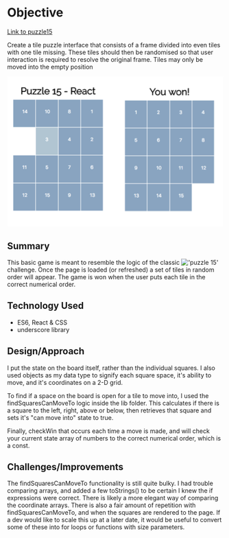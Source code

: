 # Objective

[Link to puzzle15](https://pshoe.github.io/puzzle15_code_test/)

Create a tile puzzle interface that consists of a frame divided into even tiles with one tile missing. These tiles should then be randomised so that user interaction is required to resolve the original frame. Tiles may only be moved into the empty position

![](https://github.com/PShoe/puzzle15_code_test/blob/master/reactpuzzle.png)

## Summary

This basic game is meant to resemble the logic of the classic  !['puzzle 15'](https://en.wikipedia.org/wiki/15_puzzle) challenge. Once the page is loaded (or refreshed) a set of tiles in random order will appear. The game is won when the user puts each tile in the correct numerical order.

## Technology Used

* ES6, React & CSS
* underscore library

## Design/Approach

I put the state on the board itself, rather than the individual squares. I also used objects as my data type to signify each square space, it's ability to move, and it's coordinates on a 2-D grid.

To find if a space on the board is open for a tile to move into, I used the findSquaresCanMoveTo logic inside the lib folder. This calculates if there is a square to the left, right, above or below, then retrieves that square and sets it's "can move into" state to true.

Finally, checkWin that occurs each time a move is made, and will check your current state array of numbers to the correct numerical order, which is a const.

## Challenges/Improvements

The findSquaresCanMoveTo functionality is still quite bulky. I had trouble comparing arrays, and added a few toStrings() to be certain I knew the if expressions were correct. There is likely a more elegant way of comparing the coordinate arrays. There is also a fair amount of repetition with findSquaresCanMoveTo, and when the squares are rendered to the page. If a dev would like to scale this up at a later date, it would be useful to convert some of these into for loops or functions with size parameters.
